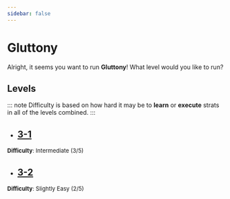 ```yaml
---
sidebar: false
---
```


# Gluttony

Alright, it seems you want to run **Gluttony**! What level would you like to run?

## Levels
::: note
Difficulty is based on how hard it may be to **learn** or **execute** strats in all of the levels combined.
:::

- ## [3-1](/guides/any/3-gluttony/any-3-1.md)
<font size="2">
    <b>Difficulty</b>: Intermediate (3/5)
</font>

- ## [3-2](/guides/any/3-gluttony/any-3-2.md)
<font size="2">
    <b>Difficulty</b>: Slightly Easy (2/5)
</font>